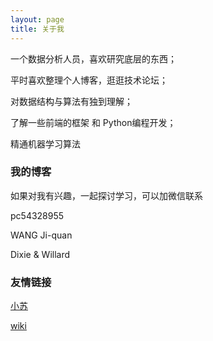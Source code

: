 ```yaml
---
layout: page
title: 关于我 
---
```


一个数据分析人员，喜欢研究底层的东西；

<p>
平时喜欢整理个人博客，逛逛技术论坛；
<p>
对数据结构与算法有独到理解；
<p>
了解一些前端的框架 和 Python编程开发；
<p>
精通机器学习算法


<p>
<h3> 我的博客 </h3>  
如果对我有兴趣，一起探讨学习，可以加微信联系
<p>
	pc54328955
<p>
WANG Ji-quan
<p>
Dixie & Willard


<h3>友情链接</h3>

<a href="https://subaobaos.github.io/"  target="_blank">小苏</a>

<a href="http://subaobao.club:8181/"  target="_blank">wiki</a>



